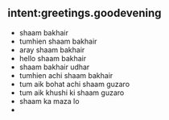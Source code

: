## intent:greetings.goodevening
- shaam bakhair
- tumhien shaam bakhair
- aray shaam bakhair
- hello shaam bakhair
- shaam bakhair udhar
- tumhien achi shaam bakhair
- tum aik bohat achi shaam guzaro
- tum aik khushi ki shaam guzaro 
- shaam ka maza lo
- 